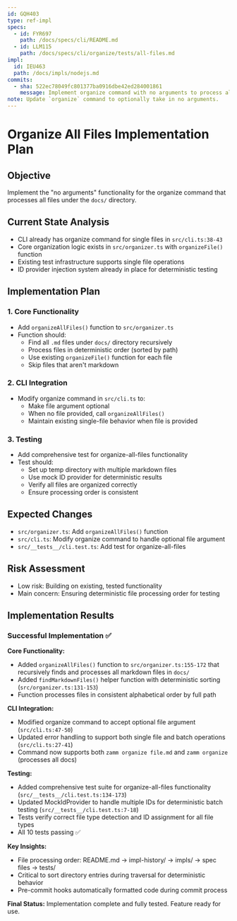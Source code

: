 ```yaml
---
id: GQH403
type: ref-impl
specs:
  - id: FYR697
    path: /docs/specs/cli/README.md
  - id: LLM115
    path: /docs/specs/cli/organize/tests/all-files.md
impl:
  id: IEU463
  path: /docs/impls/nodejs.md
commits:
  - sha: 522ec78049fc801377ba0916dbe42ed284001861
    message: Implement organize command with no arguments to process all docs files
note: Update `organize` command to optionally take in no arguments.
---
```


# Organize All Files Implementation Plan

## Objective

Implement the "no arguments" functionality for the organize command that processes all files under the `docs/` directory.

## Current State Analysis

- CLI already has organize command for single files in `src/cli.ts:38-43`
- Core organization logic exists in `src/organizer.ts` with `organizeFile()` function
- Existing test infrastructure supports single file operations
- ID provider injection system already in place for deterministic testing

## Implementation Plan

### 1. Core Functionality

- Add `organizeAllFiles()` function to `src/organizer.ts`
- Function should:
  - Find all `.md` files under `docs/` directory recursively
  - Process files in deterministic order (sorted by path)
  - Use existing `organizeFile()` function for each file
  - Skip files that aren't markdown

### 2. CLI Integration

- Modify organize command in `src/cli.ts` to:
  - Make file argument optional
  - When no file provided, call `organizeAllFiles()`
  - Maintain existing single-file behavior when file is provided

### 3. Testing

- Add comprehensive test for organize-all-files functionality
- Test should:
  - Set up temp directory with multiple markdown files
  - Use mock ID provider for deterministic results
  - Verify all files are organized correctly
  - Ensure processing order is consistent

## Expected Changes

- `src/organizer.ts`: Add `organizeAllFiles()` function
- `src/cli.ts`: Modify organize command to handle optional file argument
- `src/__tests__/cli.test.ts`: Add test for organize-all-files

## Risk Assessment

- Low risk: Building on existing, tested functionality
- Main concern: Ensuring deterministic file processing order for testing

## Implementation Results

### Successful Implementation ✅

**Core Functionality:**

- Added `organizeAllFiles()` function to `src/organizer.ts:155-172` that recursively finds and processes all markdown files in `docs/`
- Added `findMarkdownFiles()` helper function with deterministic sorting (`src/organizer.ts:131-153`)
- Function processes files in consistent alphabetical order by full path

**CLI Integration:**

- Modified organize command to accept optional file argument (`src/cli.ts:47-50`)
- Updated error handling to support both single file and batch operations (`src/cli.ts:27-41`)
- Command now supports both `zamm organize file.md` and `zamm organize` (processes all docs)

**Testing:**

- Added comprehensive test suite for organize-all-files functionality (`src/__tests__/cli.test.ts:134-173`)
- Updated MockIdProvider to handle multiple IDs for deterministic batch testing (`src/__tests__/cli.test.ts:7-18`)
- Tests verify correct file type detection and ID assignment for all file types
- All 10 tests passing ✅

**Key Insights:**

- File processing order: README.md → impl-history/ → impls/ → spec files → tests/
- Critical to sort directory entries during traversal for deterministic behavior
- Pre-commit hooks automatically formatted code during commit process

**Final Status:** Implementation complete and fully tested. Feature ready for use.
